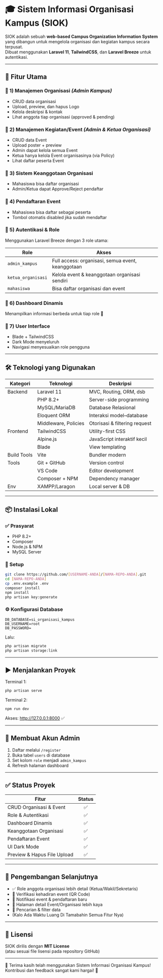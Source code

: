 # 🎓 Sistem Informasi Organisasi Kampus (SIOK)

SIOK adalah sebuah **web-based Campus Organization Information System** yang dibangun untuk mengelola organisasi dan kegiatan kampus secara terpusat.  
Dibuat menggunakan **Laravel 11**, **TailwindCSS**, dan **Laravel Breeze** untuk autentikasi.

---

## 🚀 Fitur Utama

### 🔹 1) Manajemen Organisasi *(Admin Kampus)*  
- CRUD data organisasi  
- Upload, preview, dan hapus Logo  
- Kelola deskripsi & kontak  
- Lihat anggota tiap organisasi (approved & pending)

### 🔹 2) Manajemen Kegiatan/Event *(Admin & Ketua Organisasi)*  
- CRUD data Event  
- Upload poster + preview  
- Admin dapat kelola semua Event  
- Ketua hanya kelola Event organisasinya (via Policy)  
- Lihat daftar peserta Event  

### 🔹 3) Sistem Keanggotaan Organisasi  
- Mahasiswa bisa daftar organisasi  
- Admin/Ketua dapat Approve/Reject pendaftar

### 🔹 4) Pendaftaran Event  
- Mahasiswa bisa daftar sebagai peserta  
- Tombol otomatis disabled jika sudah mendaftar

### 🔹 5) Autentikasi & Role  
Menggunakan Laravel Breeze dengan 3 role utama:

| Role | Akses |
|------|------|
| `admin_kampus` | Full access: organisasi, semua event, keanggotaan |
| `ketua_organisasi` | Kelola event & keanggotaan organisasi sendiri |
| `mahasiswa` | Bisa daftar organisasi dan event |

### 🔹 6) Dashboard Dinamis  
Menampilkan informasi berbeda untuk tiap role 🎯

### 🔹 7) User Interface
- Blade + TailwindCSS  
- Dark Mode menyeluruh  
- Navigasi menyesuaikan role pengguna  

---

## 🛠️ Teknologi yang Digunakan

| Kategori | Teknologi | Deskripsi |
|---------|-----------|-----------|
| Backend | Laravel 11 | MVC, Routing, ORM, dsb |
|  | PHP 8.2+ | Server-side programming |
|  | MySQL/MariaDB | Database Relasional |
|  | Eloquent ORM | Interaksi model–database |
|  | Middleware, Policies | Otorisasi & filtering request |
| Frontend | TailwindCSS | Utility-first CSS |
|  | Alpine.js | JavaScript interaktif kecil |
|  | Blade | View templating |
| Build Tools | Vite | Bundler modern |
| Tools | Git + GitHub | Version control |
|  | VS Code | Editor development |
|  | Composer + NPM | Dependency manager |
| Env | XAMPP/Laragon | Local server & DB |

---

## 📦 Instalasi Lokal

### ✅ Prasyarat
- PHP 8.2+
- Composer
- Node.js & NPM
- MySQL Server

### 🔧 Setup
```bash
git clone https://github.com/[USERNAME-ANDA]/[NAMA-REPO-ANDA].git
cd [NAMA-REPO-ANDA]
cp .env.example .env
composer install
npm install
php artisan key:generate
```

### ⚙️ Konfigurasi Database
```
DB_DATABASE=si_organisasi_kampus
DB_USERNAME=root
DB_PASSWORD=
```

Lalu:
```bash
php artisan migrate
php artisan storage:link
```

---

## ▶️ Menjalankan Proyek

Terminal 1:
```bash
php artisan serve
```

Terminal 2:
```bash
npm run dev
```

Akses: http://127.0.0.1:8000 ✅

---

## 👑 Membuat Akun Admin

1. Daftar melalui `/register`
2. Buka tabel `users` di database
3. Set kolom `role` menjadi `admin_kampus`
4. Refresh halaman dashboard

---

## ✅ Status Proyek

| Fitur | Status |
|------|:-----:|
| CRUD Organisasi & Event | ✅ |
| Role & Autentikasi | ✅ |
| Dashboard Dinamis | ✅ |
| Keanggotaan Organisasi | ✅ |
| Pendaftaran Event | ✅ |
| UI Dark Mode | ✅ |
| Preview & Hapus File Upload | ✅ |

---

## 🧩 Pengembangan Selanjutnya

- ✅ Role anggota organisasi lebih detail (Ketua/Wakil/Sekretaris)
- 🔄 Verifikasi kehadiran event (QR Code)
- 🔄 Notifikasi event & pendaftaran baru
- 🔄 Halaman detail Event/Organisasi lebih kaya
- 🔄 Pencarian & filter data
- (Kalo Ada Waktu Luang Di Tamabahin Semua Fitur Nya)

---

## 📜 Lisensi

SIOK dirilis dengan **MIT License**  
(atau sesuai file lisensi pada repository GitHub)

---

🎉 Terima kasih telah menggunakan Sistem Informasi Organisasi Kampus!  
Kontribusi dan feedback sangat kami hargai! 🙌

